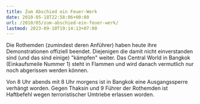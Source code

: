 ```yaml
---
title: Zum Abschied ein Feuer-Werk
date: 2010-05-18T22:58:06+00:00
url: /2010/05/zum-abschied-ein-feuer-werk/
lastmod: 2023-09-10T19:14:13+07:00
---
```

Die Rothemden (zumindest deren Anführer) haben heute ihre Demonstrationen offiziell beendet. Diejenigen die damit nicht einverstanden sind (und das sind einige) "kämpfen" weiter. Das Central World in Bangkok (Einkaufsmeile Nummer 1) steht in Flammen und wird danach vermutlich nur noch abgerissen werden können.

Von 8 Uhr abends mit 8 Uhr morgens ist in Bangkok eine Ausgangssperre verhängt worden. Gegen Thaksin und 9 Führer der Rothemden ist Haftbefehl wegen terroristischer Umtriebe erlassen worden.
